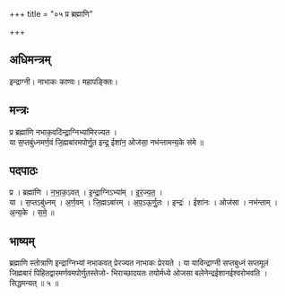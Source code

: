 +++
title = "०५ प्र ब्रह्माणि"

+++
## अधिमन्त्रम्
इन्द्राग्नी। नाभाकः काण्वः। महापङ्क्तिः।

## मन्त्रः
प्र ब्रह्मा॑णि नभाक॒वदि॑न्द्रा॒ग्निभ्या॑मिरज्यत ।  
या स॒प्तबु॑ध्नमर्ण॒वं जि॒ह्मबा॑रमपोर्णु॒त इन्द्र॒ ईशा॑न॒ ओज॑सा॒ नभ॑न्तामन्य॒के स॑मे ॥

## पदपाठः
प्र । ब्रह्मा॑णि । न॒भा॒क॒ऽवत् । इ॒न्द्रा॒ग्निऽभ्या॑म् । इ॒र॒ज्य॒त॒ ।  
या । स॒प्तऽबु॑ध्नम् । अ॒र्ण॒वम् । जि॒ह्मऽबा॑रम् । अ॒प॒ऽऊ॒र्णु॒तः । इन्द्रः॑ । ईशा॑नः । ओज॑सा । नभ॑न्ताम् । अ॒न्य॒के । स॒मे॒ ॥

## भाष्यम्
ब्रह्माणि स्तोत्राणि इन्द्राग्निभ्यां नभाकवत् प्रेरज्यत नाभाकः प्रेरयते । या याविन्द्राग्नी सप्तबुध्नं सप्तमूलं जिह्मबारं पिहितद्वारमर्णवमपोर्णुतस्तेजो- भिराच्छादयतः तयोर्मध्ये ओजसा बलेनेन्द्रईशानईश्वरोभवति । सिद्धमन्यत् ॥ ५ ॥